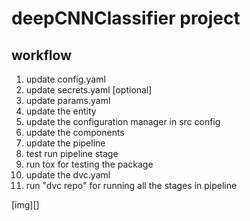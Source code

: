 # deepCNNClassifier project


## workflow

1. update config.yaml
2. update secrets.yaml [optional]
3. update params.yaml
4. update the entity
5. update the configuration manager in src config
6. update the components
7. update the pipeline
8. test run pipeline stage
9. run tox for testing the package
10. update the dvc.yaml
11. run "dvc repo" for running all the stages in pipeline

[img][]


